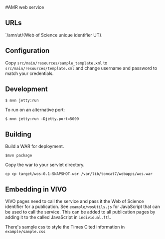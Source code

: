 #AMR web service



## URLs

`/amr/ut/{Web of Science unique identifier UT}.

## Configuration

Copy `src/main/resources/sample_template.xml` to `src/main/resources/template.xml` and change username and password to
match your credentials.

## Development

`$ mvn jetty:run`

To run on an alternative port:

`$ mvn jetty:run -Djetty.port=5000`

## Building

Build a WAR for deployment.

`$mvn package`

Copy the war to your servlet directory.

`cp cp target/wos-0.1-SNAPSHOT.war /var/lib/tomcat7/webapps/wos.war`


## Embedding in VIVO

VIVO pages need to call the service and pass it the Web of Science identifier for a publication. See `example/wosUtils.js`
for JavaScript that can be used to call the service. This can be added to all publication pages by adding it to the called
JavaScript in `individual.ftl`.

There's sample css to style the Times Cited information in `example/sample.css`
